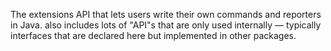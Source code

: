The extensions API that lets users write their own commands and reporters in Java. also includes lots of "API"s that are only used internally — typically interfaces that are declared here but implemented in other packages.
